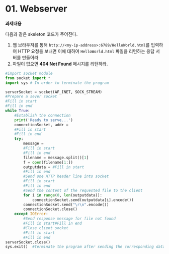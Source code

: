 # 01. Webserver

**과제내용**

다음과 같은 skeleton 코드가 주어진다. 
1. 웹 브라우저를 통해 `http://<my-ip-address>:6789/HelloWorld.html`를 입력하여 HTTP 요청을 보내면 이에 대하여 `HelloWorld.html` 파일을 리턴하는 응답 서버를 만들어라
2. 파일이 없으면 **404 Not Found** 메시지를 리턴하라.

```python
#import socket module
from socket import *
import sys # In order to terminate the program

serverSocket = socket(AF_INET, SOCK_STREAM)
#Prepare a sever socket
#Fill in start
#Fill in end
while True:
    #Establish the connection
    print('Ready to serve...')
    connectionSocket, addr =
    #Fill in start
    #Fill in end
    try:
        message =
        #Fill in start
        #Fill in end
        filename = message.split()[1]
        f = open(filename[1:])
        outputdata = #Fill in start
        #Fill in end
        #Send one HTTP header line into socket
        #Fill in start
        #Fill in end
        #Send the content of the requested file to the client
        for i in range(0, len(outputdata)):
            connectionSocket.send(outputdata[i].encode())
        connectionSocket.send("\r\n".encode())
        connectionSocket.close()
    except IOError:
        #Send response message for file not found
        #Fill in start#Fill in end
        #Close client socket
        #Fill in start
        #Fill in end
serverSocket.close()
sys.exit()  #Terminate the program after sending the corresponding data
```

